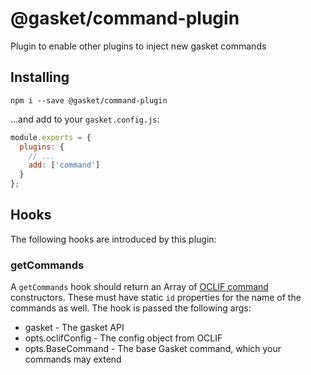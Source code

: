 # @gasket/command-plugin

Plugin to enable other plugins to inject new gasket commands

## Installing

```shell
npm i --save @gasket/command-plugin
```

...and add to your `gasket.config.js`:

```js harmony
module.exports = {
  plugins: {
    // ...
    add: ['command']
  }
};
```

## Hooks

The following hooks are introduced by this plugin:

### getCommands

A `getCommands` hook should return an Array of [OCLIF command] constructors.
These must have static `id` properties for the name of the commands as well.
The hook is passed the following args:

* gasket - The gasket API
* opts.oclifConfig - The config object from OCLIF
* opts.BaseCommand - The base Gasket command, which your commands may extend

[OCLIF command]: https://oclif.io/docs/commands.html

